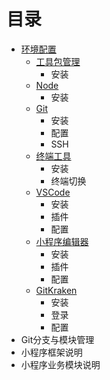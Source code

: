 # 目录

- [环境配置](install.md)
  - [工具包管理](install.md#工具包管理)
    - 安装
  - [Node](install.md#node)
    - 安装
  - [Git](install.md#git)
    - 安装
    - 配置
    - SSH
  - [终端工具](install.md#终端工具)
    - 安装
    - 终端切换
  - [VSCode](install.md#vscode)
    - 安装
    - 插件
    - 配置
  - [小程序编辑器](install.md#小程序编辑器)
    - 安装
    - 插件
    - 配置
  - [GitKraken](install.md#gitkraken)
    - 安装
    - 登录
    - 配置
- Git分支与模块管理
- 小程序框架说明
- 小程序业务模块说明

